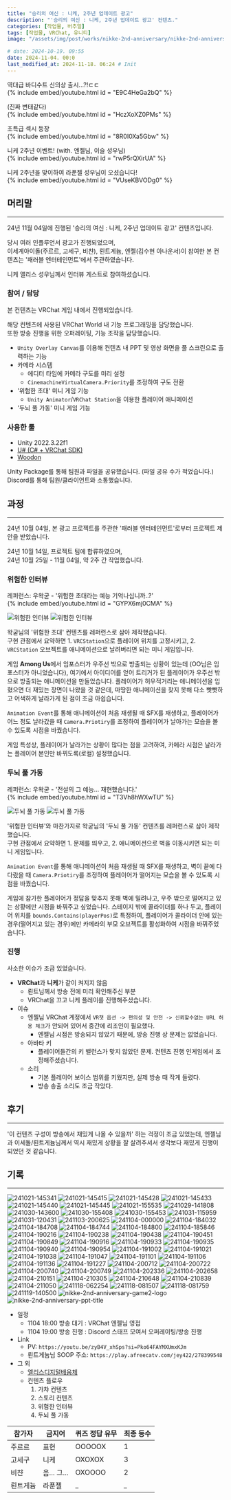 ```yaml
---
title: "승리의 여신 : 니케, 2주년 업데이트 광고"
description: "'승리의 여신 : 니케, 2주년 업데이트 광고' 컨텐츠."
categories: [작업물, 버추얼]
tags: [작업물, VRChat, 유니티]
image: "/assets/img/post/works/nikke-2nd-anniversary/nikke-2nd-anniversary-ppt-title.png"

# date: 2024-10-19. 09:55
date: 2024-11-04. 00:0
last_modified_at: 2024-11-18. 06:24 # Init
---
```


역대급 바디수트 신의상 출시...?!ㄷㄷ  
{% include embed/youtube.html id = "E9C4HeGa2bQ" %}

(진짜 변태같다)  
{% include embed/youtube.html id = "HczXoXZ0PMs" %}

초특급 섹시 등장  
{% include embed/youtube.html id = "8R0I0Xa5Gbw" %}

니케 2주년 이벤트! (with. 엔젤님, 이슬 성우님)  
{% include embed/youtube.html id = "rwP5rQXirUA" %}

니케 2주년을 맞이하여 라푼젤 성우님이 오셨습니다!  
{% include embed/youtube.html id = "VUseKBVODg0" %}

## 머리말

---

24년 11월 04일에 진행된 '승리의 여신 : 니케, 2주년 업데이트 광고' 컨텐츠입니다.  

당시 여러 인플루언서 광고가 진행되었으며,  
이세계아이돌(주르르, 고세구, 비챤), 뢴트게늄, 엔젤(김수현 아나운서)이 참여한 본 컨텐츠는 '패러블 엔터테인먼트'에서 주관하였습니다.

니케 앨리스 성우님께서 인터뷰 게스트로 참여하셨습니다.  

### 참여 / 담당

본 컨텐츠는 VRChat 게임 내에서 진행되었습니다.  

해당 컨텐츠에 사용된 VRChat World 내 기능 프로그래밍을 담당했습니다.  
또한 방송 진행을 위한 오퍼레이팅, 기능 조작을 담당했습니다.  

- `Unity Overlay Canvas`를 이용해 컨텐츠 내 PPT 및 영상 화면을 풀 스크린으로 출력하는 기능
- 카메라 시스템
  - 에디터 타임에 카메라 구도를 미리 설정
  - `CinemachineVirtualCamera.Priority`를 조정하여 구도 전환
- '위험한 초대' 미니 게임 기능
  - `Unity Animator`/`VRChat Station`을 이용한 플레이어 애니메이션
- '두뇌 풀 가동' 미니 게임 기능

### 사용한 툴

- Unity 2022.3.22f1
- [U# (C# + VRChat SDK)](https://udonsharp.docs.vrchat.com/)
- [Woodon](https://github.com/wrchat/Woodon)

Unity Package를 통해 팀원과 파일을 공유했습니다. (파일 공유 수가 적었습니다.)  
Discord를 통해 팀원/클라이언트와 소통했습니다.  

## 과정

---

24년 10월 04일, 본 광고 프로젝트를 주관한 '패러블 엔터테인먼트'로부터 프로젝트 제안을 받았습니다.  

24년 10월 14일, 프로젝트 팀에 합류하였으며,  
24년 10월 25일 - 11월 04일, 약 2주 간 작업했습니다.  

### 위험한 인터뷰

레퍼런스: 우왁굳 - '위험한 초대라는 예능 기억나십니까..?'  
{% include embed/youtube.html id = "GYPX6mj0CMA" %}

![위험한 인터뷰](/assets/img/post/works/nikke-2nd-anniversary/241118-081759.png)
![위험한 인터뷰](/assets/img/post/works/nikke-2nd-anniversary/241021-145341.png)

왁굳님의 '위험한 초대' 컨텐츠를 레퍼런스로 삼아 제작했습니다.  
구현 관점에서 요약하면 1. `VRCStation`으로 플레이어 위치를 고정시키고, 2. `VRCStation` 오브젝트를 애니메이션으로 날려버리면 되는 미니 게임입니다.  

게임 **Among Us**에서 임포스터가 우주선 밖으로 방출되는 상황이 있는데 (OO님은 임포스터가 아니었습니다), 여기에서 아이디어를 얻어 트리거가 된 플레이어가 우주선 밖으로 방출되는 애니메이션을 만들었습니다. 플레이어가 허우적거리는 애니메이션을 입혔으면 더 재밌는 장면이 나왔을 것 같은데, 마땅한 애니메이션을 찾지 못해 다소 빳빳하고 어색하게 날라가게 된 점이 조금 아쉽습니다.  

`Animation Event`를 통해 애니메이션이 처음 재생될 때 SFX를 재생하고, 플레이어가 어느 정도 날라갔을 때 `Camera.Priotiry`를 조정하여 플레이어가 날아가는 모습을 볼 수 있도록 시점을 바꿨습니다.  

게임 특성상, 플레이어가 날라가는 상황이 많다는 점을 고려하여, 카메라 시점은 날라가는 플레이어 본인만 바뀌도록(로컬) 설정했습니다.  

### 두뇌 풀 가동

레퍼런스: 우왁굳 - '전설의 그 예능... 재현했습니다.'  
{% include embed/youtube.html id = "T3Vh8hWXwTU" %}

![두뇌 풀 가동](/assets/img/post/works/nikke-2nd-anniversary/241118-081507.png)
![두뇌 풀 가동](/assets/img/post/works/nikke-2nd-anniversary/241030-155453.png)

'위험한 인터뷰'와 마찬가지로 왁굳님의 '두뇌 풀 가동' 컨텐츠를 레퍼런스로 삼아 제작했습니다.  
구현 관점에서 요약하면 1. 문제를 띄우고, 2. 애니메이션으로 벽을 이동시키면 되는 미니 게임입니다.  

`Animation Event`를 통해 애니메이션이 처음 재생될 때 SFX를 재생하고, 벽이 끝에 다다랐을 때 `Camera.Priotiry`를 조정하여 플레이어가 떨어지는 모습을 볼 수 있도록 시점을 바꿨습니다.  

게임에 참가한 플레이어가 정답을 맞추지 못해 벽에 밀려나고, 우주 밖으로 떨어지고 있는 상황에만 시점을 바꿔주고 싶었습니다. 스테이지 밖에 콜라이더를 하나 두고, 플레이어 위치를 `bounds.Contains(playerPos)`로 특정하여, 플레이어가 콜라이더 안에 있는 경우(떨어지고 있는 경우)에만 카메라의 부모 오브젝트를 활성화하여 시점을 바꿔주었습니다.  

### 진행

사소한 이슈가 조금 있었습니다.  

- **VRChat**과 **니케**가 같이 켜지지 않음
  - 뢴트님께서 방송 전에 미리 확인해주신 부분
  - VRChat을 끄고 니케 플레이를 진행해주셨습니다.
- 이슈
  - 엔젤님 VRChat 계정에서 `VR챗 옵션 -> 편의성 및 안전 -> 신뢰할수없는 URL 허용 체크`가 안되어 있어서 중간에 리조인이 필요했다.
    - 엔젤님 시점은 방송되지 않았기 때문에, 방송 진행 상 문제는 없었습니다.
  - 아바타 키
    - 플레이어들간의 키 밸런스가 맞지 않았던 문제. 컨텐츠 진행 인게임에서 조정해주셨습니다.
  - 소리
    - 기본 플레이어 보이스 범위를 키웠지만, 실제 방송 때 작게 들렸다.
    - 방송 송출 소리도 조금 작았다.

## 후기

---

'이 컨텐츠 구성이 방송에서 재밌게 나올 수 있을까' 하는 걱정이 조금 있었는데, 엔젤님과 이세돌/뢴트게늄님께서 역시 재밌게 상황을 잘 살려주셔서 생각보다 재밌게 진행이 되었던 것 같습니다.  

## 기록

---

![241021-145341](/assets/img/post/works/nikke-2nd-anniversary/241021-145341.png)
![241021-145415](/assets/img/post/works/nikke-2nd-anniversary/241021-145415.png)
![241021-145428](/assets/img/post/works/nikke-2nd-anniversary/241021-145428.png)
![241021-145433](/assets/img/post/works/nikke-2nd-anniversary/241021-145433.png)
![241021-145440](/assets/img/post/works/nikke-2nd-anniversary/241021-145440.png)
![241021-145445](/assets/img/post/works/nikke-2nd-anniversary/241021-145445.png)
![241021-155535](/assets/img/post/works/nikke-2nd-anniversary/241021-155535.png)
![241029-141808](/assets/img/post/works/nikke-2nd-anniversary/241029-141808.png)
![241030-143600](/assets/img/post/works/nikke-2nd-anniversary/241030-143600.png)
![241030-155408](/assets/img/post/works/nikke-2nd-anniversary/241030-155408.png)
![241030-155453](/assets/img/post/works/nikke-2nd-anniversary/241030-155453.png)
![241031-115959](/assets/img/post/works/nikke-2nd-anniversary/241031-115959.png)
![241031-120431](/assets/img/post/works/nikke-2nd-anniversary/241031-120431.png)
![241103-200625](/assets/img/post/works/nikke-2nd-anniversary/241103-200625.png)
![241104-000000](/assets/img/post/works/nikke-2nd-anniversary/241104-000000.gif)
![241104-184032](/assets/img/post/works/nikke-2nd-anniversary/241104-184032.png)
![241104-184708](/assets/img/post/works/nikke-2nd-anniversary/241104-184708.png)
![241104-184744](/assets/img/post/works/nikke-2nd-anniversary/241104-184744.png)
![241104-184800](/assets/img/post/works/nikke-2nd-anniversary/241104-184800.png)
![241104-185846](/assets/img/post/works/nikke-2nd-anniversary/241104-185846.png)
![241104-190216](/assets/img/post/works/nikke-2nd-anniversary/241104-190216.png)
![241104-190238](/assets/img/post/works/nikke-2nd-anniversary/241104-190238.png)
![241104-190438](/assets/img/post/works/nikke-2nd-anniversary/241104-190438.png)
![241104-190451](/assets/img/post/works/nikke-2nd-anniversary/241104-190451.png)
![241104-190849](/assets/img/post/works/nikke-2nd-anniversary/241104-190849.png)
![241104-190916](/assets/img/post/works/nikke-2nd-anniversary/241104-190916.png)
![241104-190933](/assets/img/post/works/nikke-2nd-anniversary/241104-190933.png)
![241104-190935](/assets/img/post/works/nikke-2nd-anniversary/241104-190935.png)
![241104-190940](/assets/img/post/works/nikke-2nd-anniversary/241104-190940.png)
![241104-190954](/assets/img/post/works/nikke-2nd-anniversary/241104-190954.png)
![241104-191002](/assets/img/post/works/nikke-2nd-anniversary/241104-191002.png)
![241104-191021](/assets/img/post/works/nikke-2nd-anniversary/241104-191021.png)
![241104-191038](/assets/img/post/works/nikke-2nd-anniversary/241104-191038.png)
![241104-191047](/assets/img/post/works/nikke-2nd-anniversary/241104-191047.png)
![241104-191101](/assets/img/post/works/nikke-2nd-anniversary/241104-191101.png)
![241104-191106](/assets/img/post/works/nikke-2nd-anniversary/241104-191106.png)
![241104-191136](/assets/img/post/works/nikke-2nd-anniversary/241104-191136.png)
![241104-191227](/assets/img/post/works/nikke-2nd-anniversary/241104-191227.png)
![241104-200712](/assets/img/post/works/nikke-2nd-anniversary/241104-200712.png)
![241104-200722](/assets/img/post/works/nikke-2nd-anniversary/241104-200722.png)
![241104-200740](/assets/img/post/works/nikke-2nd-anniversary/241104-200740.png)
![241104-200749](/assets/img/post/works/nikke-2nd-anniversary/241104-200749.png)
![241104-202336](/assets/img/post/works/nikke-2nd-anniversary/241104-202336.png)
![241104-202658](/assets/img/post/works/nikke-2nd-anniversary/241104-202658.png)
![241104-210151](/assets/img/post/works/nikke-2nd-anniversary/241104-210151.png)
![241104-210305](/assets/img/post/works/nikke-2nd-anniversary/241104-210305.png)
![241104-210648](/assets/img/post/works/nikke-2nd-anniversary/241104-210648.png)
![241104-210839](/assets/img/post/works/nikke-2nd-anniversary/241104-210839.png)
![241104-211050](/assets/img/post/works/nikke-2nd-anniversary/241104-211050.png)
![241118-062254](/assets/img/post/works/nikke-2nd-anniversary/241118-062254.png)
![241118-081507](/assets/img/post/works/nikke-2nd-anniversary/241118-081507.png)
![241118-081759](/assets/img/post/works/nikke-2nd-anniversary/241118-081759.png)
![241119-140500](/assets/img/post/works/nikke-2nd-anniversary/241119-140500.png)
![nikke-2nd-anniversary-game2-logo](/assets/img/post/works/nikke-2nd-anniversary/nikke-2nd-anniversary-game2-logo.png)
![nikke-2nd-anniversary-ppt-title](/assets/img/post/works/nikke-2nd-anniversary/nikke-2nd-anniversary-ppt-title.png)

- 일정
  - 1104 18:00 방송 대기 : VRChat 엔젤님 영접
  - 1104 19:00 방송 진행 : Discord 스태프 모여서 오퍼레이팅/방송 진행
- Link
  - PV: `https://youtu.be/zyB4V_xhSps?si=Pko64FAYMXUmxKJm`
  - 뢴트게늄님 SOOP 주소: `https://play.afreecatv.com/jey422/278399548`
- 그 외
  - [엘리스디지털배움체](https://noonnu.cc/font_page/671)
  - 컨텐츠 플로우
    1. 가챠 컨텐츠
    2. 스토리 컨텐츠
    3. 위험한 인터뷰
    4. 두뇌 풀 가동

| 참가자   | 금지어      | 퀴즈 정답 유무 | 최종 등수 |
| -------- | ----------- | -------------- | --------- |
| 주르르   | 표현        | OOOOOX         | 1         |
| 고세구   | 니케        | OXOXOX         | 3         |
| 비챤     | 음... 그... | OXOOOO         | 2         |
| 뢴트게늄 | 라푼젤      | _              | _         |
